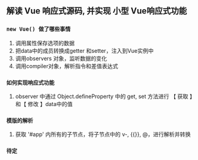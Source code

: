 
## 解读 Vue 响应式源码, 并实现 小型 Vue响应式功能


### `new Vue() 做了哪些事情`
1. 调用属性保存选项的数据
2. 把data中的成员转换成getter 和setter，注入到Vue实例中
3. 调用observers 对象，监听数据的变化
4. 调用compiler对象，解析指令和差值表达式

### `如何实现响应式功能`
1. observer 中通过 Object.defineProperty 中的 get, set 方法进行 【 获取 】和【 修改 】data中的值

### `模版的解析`
1. 获取 '#app' 内所有的子节点，将子节点中的 v-, {{}}, @，进行解析并转换

### `待定`
